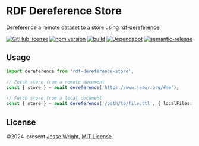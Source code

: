# RDF Dereference Store

Dereference a remote dataset to a store using [rdf-dereference](https://www.npmjs.com/package/rdf-dereference).

[![GitHub license](https://img.shields.io/github/license/jeswr/rdf-dereference-store.js.svg)](https://github.com/jeswr/rdf-dereference-store.js/blob/master/LICENSE)
[![npm version](https://img.shields.io/npm/v/rdf-dereference-store.svg)](https://www.npmjs.com/package/rdf-dereference-store)
[![build](https://img.shields.io/github/actions/workflow/status/jeswr/rdf-dereference-store.js/nodejs.yml?branch=main)](https://github.com/jeswr/rdf-dereference-store.js/tree/main/)
[![Dependabot](https://badgen.net/badge/Dependabot/enabled/green?icon=dependabot)](https://dependabot.com/)
[![semantic-release](https://img.shields.io/badge/%20%20%F0%9F%93%A6%F0%9F%9A%80-semantic--release-e10079.svg)](https://github.com/semantic-release/semantic-release)

## Usage
```ts
import dereference from 'rdf-dereference-store';

// Fetch store from a remote document
const { store } = await dereference('https://www.jeswr.org/#me');

// Fetch store from a local document
const { store } = await dereference('/path/to/file.ttl', { localFiles: true });
```

## License
©2024–present
[Jesse Wright](https://github.com/jeswr),
[MIT License](https://github.com/jeswr/rdf-dereference-store.js/blob/master/LICENSE).
